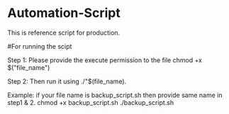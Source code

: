 # Automation-Script
This is reference script for production.

#For running the scipt

Step 1: Please provide the execute permission to the file
chmod +x $("file_name")

Step 2: Then run it using ./"$(file_name).

Example: if your file name is backup_script.sh then provide same name in step1 & 2.
chmod +x backup_script.sh
./backup_script.sh

